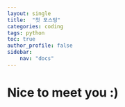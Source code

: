 ```yaml
---
layout: single
title:  "첫 포스팅"
categories: coding
tags: python
toc: true
author_profile: false
sidebar:
    nav: "docs"
---
```


# Nice to meet you :)
